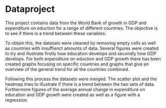 # Dataproject

This project contains data from the World Bank of growth in GDP and expenditure on eduction for a range of different countries. The objective is to see if there is a trend between these variables. 

To obtain this, the datasats were cleaned by removing empty cells as well as countries with insuffienct amounts of data. Several figures were created to try and illustrate firstly how education develops and secondly how GDP develops. For both expenditure on eduction and GDP growth there has been created graphs focusing on specific countries and graphs that give an overview of the general trend for all the countries combined. 

Following this process the datasets were merged. The scatter plot and the heatmap tries to illustrate if there is a trend between the two sets of data. Furthermore figures of the average annual change in expenditure on education and GDP growth were created as well as a figure with a regression. 
